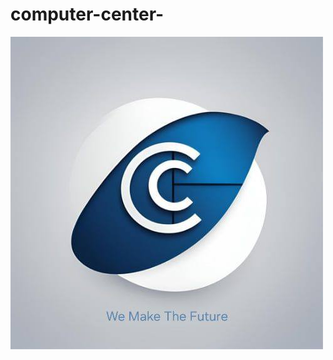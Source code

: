 # computer-center-
![image alt](https://github.com/Motasem123456/computer-center-/blob/7a3ac09ea1161fc24f7719b7b55a8fcf3f400fd7/My%20logo.jpg)
